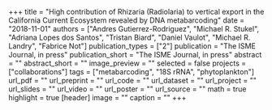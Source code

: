 +++
title = "High contribution of Rhizaria (Radiolaria) to vertical export in the California Current Ecosystem revealed by DNA metabarcoding"
date = "2018-11-01"
authors = ["Andres Gutierrez-Rodriguez", "Michael R. Stukel", "Adriana Lopes dos Santos", "Tristan Biard", "Daniel Vaulot", "Michael R. Landry", "Fabrice Not"]
publication_types = ["2"]
publication = "The ISME Journal, in press"
publication_short = "The ISME Journal, in press"
abstract = ""
abstract_short = ""
image_preview = ""
selected = false
projects = ["collaborations"]
tags = ["metabarcoding", "18S rRNA", "phytoplankton"]
url_pdf = ""
url_preprint = ""
url_code = ""
url_dataset = ""
url_project = ""
url_slides = ""
url_video = ""
url_poster = ""
url_source = ""
math = true
highlight = true
[header]
image = ""
caption = ""
+++

